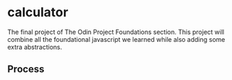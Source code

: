 # calculator
The final project of The Odin Project Foundations section. This project will combine all the foundational javascript we learned while also adding some extra abstractions.

## Process

